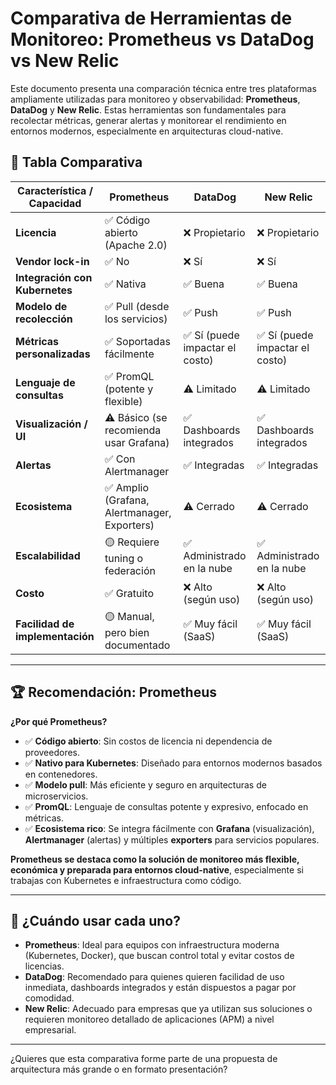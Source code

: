 # Comparativa de Herramientas de Monitoreo: Prometheus vs DataDog vs New Relic

Este documento presenta una comparación técnica entre tres plataformas ampliamente utilizadas para monitoreo y observabilidad: **Prometheus**, **DataDog** y **New Relic**. Estas herramientas son fundamentales para recolectar métricas, generar alertas y monitorear el rendimiento en entornos modernos, especialmente en arquitecturas cloud-native.

## 🧪 Tabla Comparativa

| Característica / Capacidad      | **Prometheus**                               | **DataDog**                     | **New Relic**                   |
| ------------------------------- | -------------------------------------------- | ------------------------------- | ------------------------------- |
| **Licencia**                    | ✅ Código abierto (Apache 2.0)               | ❌ Propietario                  | ❌ Propietario                  |
| **Vendor lock-in**              | ✅ No                                        | ❌ Sí                           | ❌ Sí                           |
| **Integración con Kubernetes**  | ✅ Nativa                                    | ✅ Buena                        | ✅ Buena                        |
| **Modelo de recolección**       | ✅ Pull (desde los servicios)                | ✅ Push                         | ✅ Push                         |
| **Métricas personalizadas**     | ✅ Soportadas fácilmente                     | ✅ Sí (puede impactar el costo) | ✅ Sí (puede impactar el costo) |
| **Lenguaje de consultas**       | ✅ PromQL (potente y flexible)               | ⚠️ Limitado                     | ⚠️ Limitado                     |
| **Visualización / UI**          | ⚠️ Básico (se recomienda usar Grafana)       | ✅ Dashboards integrados        | ✅ Dashboards integrados        |
| **Alertas**                     | ✅ Con Alertmanager                          | ✅ Integradas                   | ✅ Integradas                   |
| **Ecosistema**                  | ✅ Amplio (Grafana, Alertmanager, Exporters) | ⚠️ Cerrado                      | ⚠️ Cerrado                      |
| **Escalabilidad**               | 🟡 Requiere tuning o federación              | ✅ Administrado en la nube      | ✅ Administrado en la nube      |
| **Costo**                       | ✅ Gratuito                                  | ❌ Alto (según uso)             | ❌ Alto (según uso)             |
| **Facilidad de implementación** | 🟡 Manual, pero bien documentado             | ✅ Muy fácil (SaaS)             | ✅ Muy fácil (SaaS)             |

---

## 🏆 Recomendación: **Prometheus**

**¿Por qué Prometheus?**

- ✅ **Código abierto**: Sin costos de licencia ni dependencia de proveedores.
- ✅ **Nativo para Kubernetes**: Diseñado para entornos modernos basados en contenedores.
- ✅ **Modelo pull**: Más eficiente y seguro en arquitecturas de microservicios.
- ✅ **PromQL**: Lenguaje de consultas potente y expresivo, enfocado en métricas.
- ✅ **Ecosistema rico**: Se integra fácilmente con **Grafana** (visualización), **Alertmanager** (alertas) y múltiples **exporters** para servicios populares.

**Prometheus se destaca como la solución de monitoreo más flexible, económica y preparada para entornos cloud-native**, especialmente si trabajas con Kubernetes e infraestructura como código.

---

## 📝 ¿Cuándo usar cada uno?

- **Prometheus**: Ideal para equipos con infraestructura moderna (Kubernetes, Docker), que buscan control total y evitar costos de licencias.
- **DataDog**: Recomendado para quienes quieren facilidad de uso inmediata, dashboards integrados y están dispuestos a pagar por comodidad.
- **New Relic**: Adecuado para empresas que ya utilizan sus soluciones o requieren monitoreo detallado de aplicaciones (APM) a nivel empresarial.

---

¿Quieres que esta comparativa forme parte de una propuesta de arquitectura más grande o en formato presentación?
